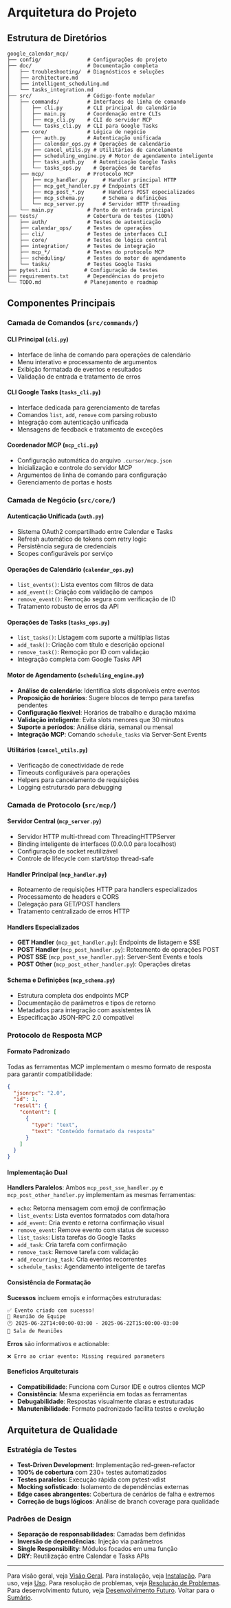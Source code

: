 # Arquitetura do Projeto

## Estrutura de Diretórios

```text
google_calendar_mcp/
├── config/               # Configurações do projeto
├── doc/                  # Documentação completa
│   ├── troubleshooting/  # Diagnósticos e soluções
│   ├── architecture.md
│   ├── intelligent_scheduling.md
│   └── tasks_integration.md
├── src/                  # Código-fonte modular
│   ├── commands/         # Interfaces de linha de comando
│   │   ├── cli.py        # CLI principal do calendário
│   │   ├── main.py       # Coordenação entre CLIs
│   │   ├── mcp_cli.py    # CLI do servidor MCP
│   │   └── tasks_cli.py  # CLI para Google Tasks
│   ├── core/             # Lógica de negócio
│   │   ├── auth.py       # Autenticação unificada
│   │   ├── calendar_ops.py # Operações de calendário
│   │   ├── cancel_utils.py # Utilitários de cancelamento
│   │   ├── scheduling_engine.py # Motor de agendamento inteligente
│   │   ├── tasks_auth.py   # Autenticação Google Tasks
│   │   └── tasks_ops.py    # Operações de tarefas
│   ├── mcp/              # Protocolo MCP
│   │   ├── mcp_handler.py     # Handler principal HTTP
│   │   ├── mcp_get_handler.py # Endpoints GET
│   │   ├── mcp_post_*.py      # Handlers POST especializados
│   │   ├── mcp_schema.py      # Schema e definições
│   │   └── mcp_server.py      # Servidor HTTP threading
│   └── main.py           # Ponto de entrada principal
├── tests/                # Cobertura de testes (100%)
│   ├── auth/             # Testes de autenticação
│   ├── calendar_ops/     # Testes de operações
│   ├── cli/              # Testes de interfaces CLI
│   ├── core/             # Testes de lógica central
│   ├── integration/      # Testes de integração
│   ├── mcp_*/            # Testes do protocolo MCP
│   ├── scheduling/       # Testes do motor de agendamento
│   └── tasks/            # Testes Google Tasks
├── pytest.ini           # Configuração de testes
├── requirements.txt      # Dependências do projeto
└── TODO.md              # Planejamento e roadmap
```

## Componentes Principais

### Camada de Comandos (`src/commands/`)

#### CLI Principal (`cli.py`)

- Interface de linha de comando para operações de calendário
- Menu interativo e processamento de argumentos
- Exibição formatada de eventos e resultados
- Validação de entrada e tratamento de erros

#### CLI Google Tasks (`tasks_cli.py`)

- Interface dedicada para gerenciamento de tarefas
- Comandos `list`, `add`, `remove` com parsing robusto
- Integração com autenticação unificada
- Mensagens de feedback e tratamento de exceções

#### Coordenador MCP (`mcp_cli.py`)

- Configuração automática do arquivo `.cursor/mcp.json`
- Inicialização e controle do servidor MCP
- Argumentos de linha de comando para configuração
- Gerenciamento de portas e hosts

### Camada de Negócio (`src/core/`)

#### Autenticação Unificada (`auth.py`)

- Sistema OAuth2 compartilhado entre Calendar e Tasks
- Refresh automático de tokens com retry logic
- Persistência segura de credenciais
- Scopes configuráveis por serviço

#### Operações de Calendário (`calendar_ops.py`)

- `list_events()`: Lista eventos com filtros de data
- `add_event()`: Criação com validação de campos
- `remove_event()`: Remoção segura com verificação de ID
- Tratamento robusto de erros da API

#### Operações de Tasks (`tasks_ops.py`)

- `list_tasks()`: Listagem com suporte a múltiplas listas
- `add_task()`: Criação com título e descrição opcional
- `remove_task()`: Remoção por ID com validação
- Integração completa com Google Tasks API

#### Motor de Agendamento (`scheduling_engine.py`)

- **Análise de calendário**: Identifica slots disponíveis entre eventos
- **Proposição de horários**: Sugere blocos de tempo para tarefas pendentes
- **Configuração flexível**: Horários de trabalho e duração máxima
- **Validação inteligente**: Evita slots menores que 30 minutos
- **Suporte a períodos**: Análise diária, semanal ou mensal
- **Integração MCP**: Comando `schedule_tasks` via Server-Sent Events

#### Utilitários (`cancel_utils.py`)

- Verificação de conectividade de rede
- Timeouts configuráveis para operações
- Helpers para cancelamento de requisições
- Logging estruturado para debugging

### Camada de Protocolo (`src/mcp/`)

#### Servidor Central (`mcp_server.py`)

- Servidor HTTP multi-thread com ThreadingHTTPServer
- Binding inteligente de interfaces (0.0.0.0 para localhost)
- Configuração de socket reutilizável
- Controle de lifecycle com start/stop thread-safe

#### Handler Principal (`mcp_handler.py`)

- Roteamento de requisições HTTP para handlers especializados
- Processamento de headers e CORS
- Delegação para GET/POST handlers
- Tratamento centralizado de erros HTTP

#### Handlers Especializados

- **GET Handler** (`mcp_get_handler.py`): Endpoints de listagem e SSE
- **POST Handler** (`mcp_post_handler.py`): Roteamento de operações POST
- **POST SSE** (`mcp_post_sse_handler.py`): Server-Sent Events e tools
- **POST Other** (`mcp_post_other_handler.py`): Operações diretas

#### Schema e Definições (`mcp_schema.py`)

- Estrutura completa dos endpoints MCP
- Documentação de parâmetros e tipos de retorno
- Metadados para integração com assistentes IA
- Especificação JSON-RPC 2.0 compatível

### Protocolo de Resposta MCP

#### Formato Padronizado

Todas as ferramentas MCP implementam o mesmo formato de resposta para garantir compatibilidade:

```json
{
  "jsonrpc": "2.0",
  "id": 1,
  "result": {
    "content": [
      {
        "type": "text",
        "text": "Conteúdo formatado da resposta"
      }
    ]
  }
}
```

#### Implementação Dual

**Handlers Paralelos**: Ambos `mcp_post_sse_handler.py` e `mcp_post_other_handler.py` implementam as mesmas ferramentas:

- `echo`: Retorna mensagem com emoji de confirmação
- `list_events`: Lista eventos formatados com data/hora
- `add_event`: Cria evento e retorna confirmação visual
- `remove_event`: Remove evento com status de sucesso
- `list_tasks`: Lista tarefas do Google Tasks
- `add_task`: Cria tarefa com confirmação
- `remove_task`: Remove tarefa com validação
- `add_recurring_task`: Cria eventos recorrentes
- `schedule_tasks`: Agendamento inteligente de tarefas

#### Consistência de Formatação

**Sucessos** incluem emojis e informações estruturadas:
```text
✅ Evento criado com sucesso!
📅 Reunião de Equipe
🕐 2025-06-22T14:00:00-03:00 - 2025-06-22T15:00:00-03:00
📍 Sala de Reuniões
```

**Erros** são informativos e actionable:
```text
❌ Erro ao criar evento: Missing required parameters
```

#### Benefícios Arquiteturais

- **Compatibilidade**: Funciona com Cursor IDE e outros clientes MCP
- **Consistência**: Mesma experiência em todas as ferramentas
- **Debugabilidade**: Respostas visualmente claras e estruturadas
- **Manutenibilidade**: Formato padronizado facilita testes e evolução

## Arquitetura de Qualidade

### Estratégia de Testes

- **Test-Driven Development**: Implementação red-green-refactor
- **100% de cobertura** com 230+ testes automatizados
- **Testes paralelos**: Execução rápida com pytest-xdist
- **Mocking sofisticado**: Isolamento de dependências externas
- **Edge cases abrangentes**: Cobertura de cenários de falha e extremos
- **Correção de bugs lógicos**: Análise de branch coverage para qualidade

### Padrões de Design

- **Separação de responsabilidades**: Camadas bem definidas
- **Inversão de dependências**: Injeção via parâmetros
- **Single Responsibility**: Módulos focados em uma função
- **DRY**: Reutilização entre Calendar e Tasks APIs

---
Para visão geral, veja [Visão Geral](overview.md).
Para instalação, veja [Instalação](installation.md).
Para uso, veja [Uso](usage.md).
Para resolução de problemas, veja [Resolução de Problemas](troubleshooting.md).
Para desenvolvimento futuro, veja [Desenvolvimento Futuro](future.md).
Voltar para o [Sumário](README.md).
